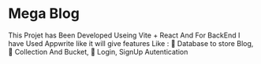 
# Mega Blog

This Projet has Been Developed Useing Vite + React 
And For BackEnd I have Used Appwrite like it will give features Like : 
📌 Database to store Blog,
📌 Collection And Bucket,
📌 Login, SignUp Autentication
